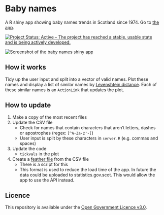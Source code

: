 Baby names
================

A R shiny app showing baby names trends in Scotland since 1974. Go to
[the app](https://scotland.shinyapps.io/nrs-baby-names/).

[![Project Status: Active – The project has reached a stable, usable
state and is being actively
developed.](https://www.repostatus.org/badges/latest/active.svg)](https://www.repostatus.org/#active)

![Screenshot of the baby names shiny
app](https://github.com/DataScienceScotland/baby_names/blob/master/Screenshot.png)

## How it works

Tidy up the user input and split into a vector of valid names. Plot
these names and display a list of similar names by [Levenshtein
distance](https://en.wikipedia.org/wiki/Levenshtein_distance). Each of
these similar names is an `ActionLink` that updates the plot.

## How to update

1.  Make a copy of the most recent files
2.  Update the CSV file
      - Check for names that contain characters that aren’t letters,
        dashes or apostrophes (regex: `[^A-Za-z'-]`)
      - User input is split by these characters in `server.R`
        (e.g. commas and spaces)
3.  Update the code
      - `tickvals` in the plot
4.  Create a [feather
    file](https://blog.rstudio.com/2016/03/29/feather/) from the CSV
    file
      - There is a script for this
      - This format is used to reduce the load time of the app. In
        future the data could be uploaded to statistics.gov.scot. This
        would allow the app to use the API instead.

## Licence

This repository is available under the [Open Government Licence
v3.0](https://www.nationalarchives.gov.uk/doc/open-government-licence/version/3/).

